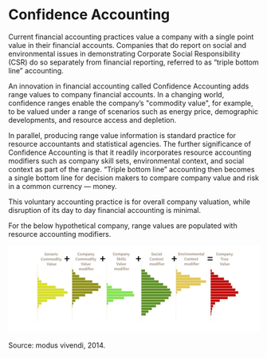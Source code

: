 # Confidence Accounting

Current financial accounting practices value a company with a single point value in their financial accounts. Companies that do report on social and environmental issues in demonstrating Corporate Social Responsibility (CSR) do so separately from financial reporting, referred to as “triple bottom line” accounting.

An innovation in financial accounting called Confidence Accounting adds range values to company financial accounts. In a changing world, confidence ranges enable the company’s "commodity value", for example, to be valued under a range of scenarios such as energy price, demographic developments, and resource access and depletion.

In parallel, producing range value information is standard practice for resource accountants and statistical agencies. The further significance of Confidence Accounting is that it readily incorporates resource accounting modifiers such as company skill sets, environmental context, and social context as part of the range. “Triple bottom line” accounting then becomes a single bottom line for decision makers to compare company value and risk in a common currency — money.

This voluntary accounting practice is for overall company valuation, while disruption of its day to day financial accounting is minimal. 

For the below hypothetical company, range values are populated with resource accounting modifiers. 

![](/assets/confidence-1.png)

Source: modus vivendi, 2014.
